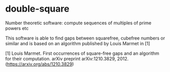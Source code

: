 # double-square
Number theoretic software: compute sequences of multiples of prime powers etc

This software is able to find gaps between squarefree, cubefree numbers or similar and is based on an algorithm published by Louis Marmet in [1]

[1] Louis Marmet.  First occurrences of square-free gaps and an algorithm for their computation. arXiv preprint arXiv:1210.3829, 2012. (https://arxiv.org/abs/1210.3829)

